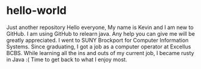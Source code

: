 # hello-world
Just another repository
Hello everyone,
My name is Kevin and I am new to GitHub. I am using GitHub to relearn java. Any help you can give me will be greatly appreciated.
I went to SUNY Brockport for Computer Information Systems. Since graduating, I got a job as a computer operator at Excellus BCBS.
While learning all the ins and outs of my current job, I became rusty in Java :(
Time to get back to what I enjoy most.
